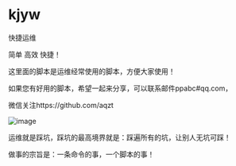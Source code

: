 kjyw
===========

快捷运维

简单 高效 快捷！

这里面的脚本是运维经常使用的脚本，方便大家使用！

如果您有好用的脚本，希望一起来分享，可以联系邮件ppabc#qq.com，

微信关注https://github.com/aqzt

![image](https://github.com/aqzt/kjyw/raw/master/images/aqzt.jpg)

运维就是踩坑，踩坑的最高境界就是：踩遍所有的坑，让别人无坑可踩！

做事的宗旨是：一条命令的事，一个脚本的事！

